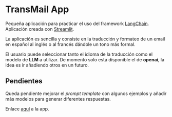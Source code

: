 # TransMail App
Pequeña aplicación para practicar el uso del framework [LangChain](https://python.langchain.com/en/latest/modules/models/llms/getting_started.html).<br>
Aplicación creada con [Streamlit](https://docs.streamlit.io/library/get-started).<br>

La aplicación es sencilla y consiste en la traducción y formateo de un email en español al inglés o al francés dándole un tono más formal.

El usuario puede seleccionar tanto el idioma de la traducción como el modelo de **LLM** a utilizar. 
De momento solo está disponible el de **openai**, la idea es ir añadiendo otros en un futuro.

## Pendientes
Queda pendiente mejorar el *prompt template* con algunos ejemplos y añadir más modelos para generar diferentes respuestas.

Enlace [aquí](http://transmail.streamlit.app) a la app.
